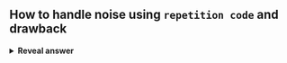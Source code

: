 ## How to handle noise using `repetition code` and drawback
<details>
<summary><b>Reveal answer</b></summary>
use 000 to encode 0, and 111 to encode 1<br><br>Drawback: 1 information bit gets encoded to 3 transmitted bits - rate of this code is 1/3&nbsp;
</details>
